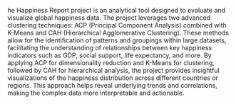 he Happiness Report project is an analytical tool designed to evaluate and visualize global happiness data. The project leverages two advanced clustering techniques: ACP (Principal Component Analysis) combined with K-Means and CAH (Hierarchical Agglomerative Clustering). These methods allow for the identification of patterns and groupings within large datasets, facilitating the understanding of relationships between key happiness indicators such as GDP, social support, life expectancy, and more. By applying ACP for dimensionality reduction and K-Means for clustering, followed by CAH for hierarchical analysis, the project provides insightful visualizations of the happiness distribution across different countries or regions. This approach helps reveal underlying trends and correlations, making the complex data more interpretable and actionable.






